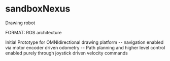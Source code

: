 # sandboxNexus
Drawing robot


FORMAT: ROS architecture



Initial Prototype for OMNIdirectional drawing platform
-- navigation enabled via motor encoder driven odometry
-- Path planning and higher level control enabled purely through joystick driven velocity commands